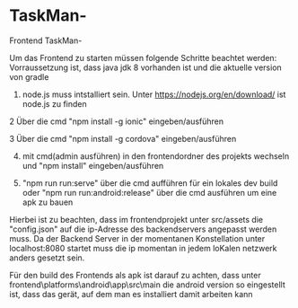 # TaskMan-

Frontend TaskMan-

Um das Frontend zu starten müssen folgende Schritte beachtet werden:
Vorraussetzung ist, dass java jdk 8 vorhanden ist und die aktuelle version von gradle


1. node.js muss intstalliert sein.
	Unter https://nodejs.org/en/download/ ist node.js zu finden
	
2 Über die cmd "npm install -g ionic" eingeben/ausführen 

3 Über die cmd "npm install -g cordova" eingeben/ausführen 

4. mit cmd(admin ausführen) in den frontendordner des projekts wechseln und "npm install" eingeben/ausführen

5. "npm run run:serve" über die cmd aufführen für ein lokales dev build oder "npm run run:android:release" über die cmd ausführen um eine apk zu bauen 


Hierbei ist zu beachten, dass im frontendprojekt unter src/assets die "config.json" auf die ip-Adresse des backendservers angepasst werden muss.
Da der Backend Server in der momentanen Konstellation unter localhost:8080 startet muss die ip momentan in jedem loKalen netzwerk anders gesetzt sein.

Für den build des Frontends als apk ist darauf zu achten, dass unter frontend\platforms\android\app\src\main die android version so eingestellt ist, dass das gerät, auf dem man es installiert damit arbeiten kann

